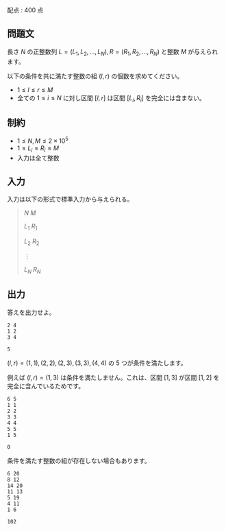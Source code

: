 配点 : $400$ 点

## 問題文

長さ $N$ の正整数列 $L=(L_1,L_2,\ldots,L_N), R=(R_1,R_2,\ldots,R_N)$ と整数 $M$ が与えられます。

以下の条件を共に満たす整数の組 $(l,r)$ の個数を求めてください。

- $1\le l \le r \le M$
- 全ての $1\le i\le N$ に対し区間 $[l,r]$ は区間 $[L_i,R_i]$ を完全には含まない。

## 制約

- $1\le N,M\le 2\times 10^5$
- $1\le L_i\le R_i\le M$
- 入力は全て整数

## 入力

入力は以下の形式で標準入力から与えられる。

> $N$ $M$
> 
> $L_1$ $R_1$
> 
> $L_2$ $R_2$
> 
> $\vdots$
> 
> $L_N$ $R_N$

## 出力

答えを出力せよ。

```input1
2 4
1 2
3 4
```

```output1
5
```

$(l,r)=(1,1),(2,2),(2,3),(3,3),(4,4)$ の $5$ つが条件を満たします。

例えば $(l,r)=(1,3)$ は条件を満たしません。これは、区間 $[1,3]$ が区間 $[1,2]$ を完全に含んでいるためです。

```input2
6 5
1 1
2 2
3 3
4 4
5 5
1 5
```

```output2
0
```

条件を満たす整数の組が存在しない場合もあります。

```input3
6 20
8 12
14 20
11 13
5 19
4 11
1 6
```

```output3
102
```